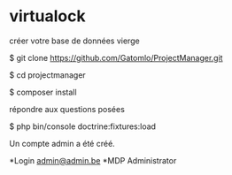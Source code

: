 # virtualock

créer votre base de données vierge

$ git clone https://github.com/Gatomlo/ProjectManager.git

$ cd projectmanager

$ composer install

répondre aux questions posées

$ php bin/console doctrine:fixtures:load

Un compte admin a été créé.

*Login admin@admin.be
*MDP Administrator
